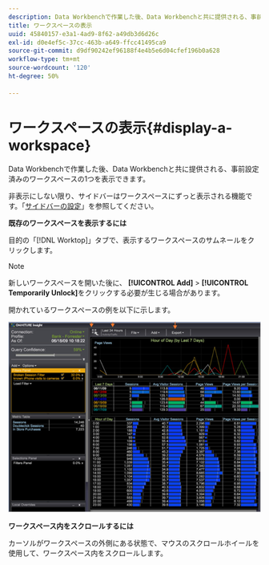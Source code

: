 ```yaml
---
description: Data Workbenchで作業した後、Data Workbenchと共に提供される、事前設定済みのワークスペースの1つを表示できます。
title: ワークスペースの表示
uuid: 45840157-e3a1-4ad9-8f62-a49db3d6d26c
exl-id: d0e4ef5c-37cc-463b-a649-ffcc41495ca9
source-git-commit: d9df90242ef96188f4e4b5e6d04cfef196b0a628
workflow-type: tm+mt
source-wordcount: '120'
ht-degree: 50%

---
```


# ワークスペースの表示{#display-a-workspace}

Data Workbenchで作業した後、Data Workbenchと共に提供される、事前設定済みのワークスペースの1つを表示できます。

非表示にしない限り、サイドバーはワークスペースにずっと表示される機能です。「[サイドバーの設定](../../../home/c-get-started/c-config-sidebar.md#concept-41db771b302e43018e5a9daa40b397e6)」を参照してください。

**既存のワークスペースを表示するには**

目的の「[!DNL Worktop]」タブで、表示するワークスペースのサムネールをクリックします。

>[!NOTE]
>
>新しいワークスペースを開いた後に、 **[!UICONTROL Add]** > **[!UICONTROL Temporarily Unlock]**&#x200B;をクリックする必要が生じる場合があります。

開かれているワークスペースの例を以下に示します。

![](assets/client-dis.png)

**ワークスペース内をスクロールするには**

カーソルがワークスペースの外側にある状態で、マウスのスクロールホイールを使用して、ワークスペース内をスクロールします。

